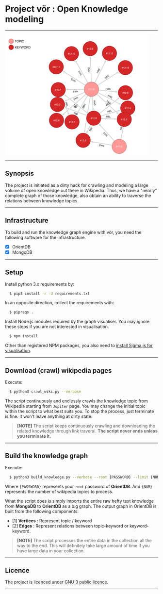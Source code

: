 # Project vör : Open Knowledge modeling

---

![Graph](graphic/graph.png)

---

## Synopsis

The project is initiated as a dirty hack for crawling and modeling 
a large volume of open knowledge out there in Wikipedia. Thus, we 
have a "nearly" complete graph of those knowledge, also obtain an 
ability to traverse the relations between knowledge topics.

---

## Infrastructure

To build and run the knowledge graph engine with vör, 
you need the following software for the infrastructure.

- [x] OrientDB
- [x] MongoDB

---

## Setup

Install python 3.x requirements by:

```bash
  $ pip3 install -r -U requirements.txt
```

In an opposite direction, collect the requirements with:

```bash
  $ pipreqs .
```

Install Node.js modules required by the graph visualiser. 
You may ignore these steps if you are not interested in 
visualisation.

```bash
  $ npm install
```
Other than registered NPM packages, you also need to [install Sigma.js 
for visualisation](https://github.com/jacomyal/sigma.js/wiki#getting-started).

---

## Download (crawl) wikipedia pages

Execute:

```bash
  $ python3 crawl_wiki.py --verbose 
```

The script continuously and endlessly crawls the knowledge topic 
from Wikipedia starting from `Jupiter` page. You may change 
the initial topic within the script to what best suits you. 
To stop the process, just terminate is fine. It won't leave 
anything at dirty state.

>**[NOTE]** The script keeps continuously crawling 
and downloading the related knowledge through link traveral. 
**The script never ends unless you terminate it.**

---

## Build the knowledge graph

Execute:

```bash
  $ python3 build_knowledge.py --verbose --root {PASSWORD} --limit {NUM}
```

Where `{PASSWORD}` represents your `root` password of **OrientDB**.
And `{NUM}` represents the number of wikipedia topics to process.

What the script does is simply imports the entire raw hefty text 
knowledge from **MongoDB** to **OrientDB** as a big graph. 
The output graph in OrientDB is built from the following components:

- [1] **Vertices** : Represent topic / keyword
- [2] **Edges** : Represent relations between topic-keyword or keyword-keyword.

> **[NOTE]** The script processes the entire data in the collection 
all the way to the end. This will definitely take large amount of 
time if you have large data in your collection.

--- 

## Licence

The project is licenced under [GNU 3 public licence](https://www.gnu.org/licenses/gpl-3.0.en.html).

---
